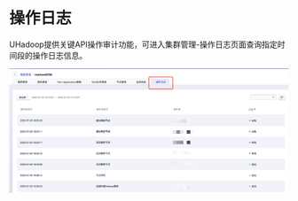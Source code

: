 # 操作日志

UHadoop提供关键API操作审计功能，可进入集群管理-操作日志页面查询指定时间段的操作日志信息。

![logs_operation](../../images/guide/logs_operation.png)